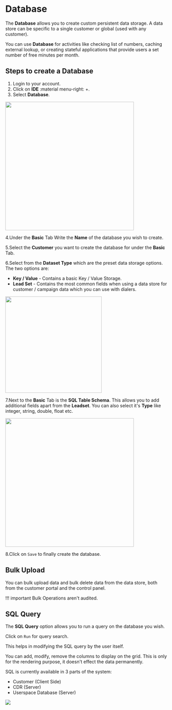 # Database

The **Database** allows you to create custom persistent data storage. A data store can be specific to a single customer or global (used with any customer).

You can use **Database** for activities like checking list of numbers, caching external lookup, or creating stateful applications that provide users a set number of free minutes per month.

## Steps to create a Database

1. Login to your account.
2. Click on **IDE** :material menu-right: +.
3. Select **Database**.

<img src= "/apps/img/app_database.png" width= "400">

4.Under the **Basic** Tab Write the **Name** of the database you wish to create.

5.Select the **Customer** you want to create the database for under the **Basic** Tab.

6.Select from the **Dataset Type** which are the preset data storage options. The two options are:

+ **Key / Value** - Contains a basic Key / Value Storage.
+ **Lead Set** - Contains the most common fields when using a data store for customer / campaign data which you can use with dialers.

<img src="/developers/img/db2.png" width="300">

7.Next to the **Basic** Tab is the **SQL Table Schema**. This allows you to add additional fields apart from the **Leadset**. You can also select it's **Type** like integer, string, double, float etc.

<img src="/developers/img/db3.png" width="400">

8.Click on `Save` to finally create the database.

## Bulk Upload

You can bulk upload data and bulk delete data from the data store, both from the customer portal and the control panel.

!!! important
	Bulk Operations aren't audited.

## SQL Query

The **SQL Query** option allows you to run a query on the database you wish.

Click on `Run` for query search.

This helps in modifying the SQL query by the user itself.

You can add, modify, remove the columns to display on the grid. This is only for the rendering purpose, it doesn't effect the data permanently.

SQL is currently available in 3 parts of the system:

+ Customer (Client Side)
+ CDR (Server)
+ Userspace Database (Server)

<img src="/developers/img/db4.png">
